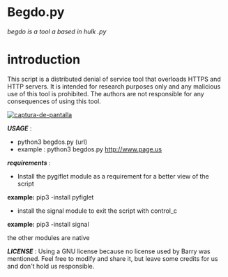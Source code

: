 # Begdo.py


*begdo is a tool a based in hulk .py*

# introduction
This script is a distributed denial of service tool that overloads HTTPS and HTTP servers. It is intended for research purposes only and any malicious use of this tool is prohibited. The authors are not responsible for any consequences of using this tool.






<a href='https://postimages.org/' target='_blank'><img src='https://i.postimg.cc/SJXrrRbD/captura-de-pantalla.png' border='0' alt='captura-de-pantalla'/></a>




***USAGE***  :

-  python3 begdos.py  (url)
- example :   python3 begdos.py  http://www.page.us

***requirements*** :

- Install the pygiflet module as a requirement for a better view of the script 

**example:** pip3 -install pyfiglet 


- install the signal module to exit the script with control_c

**example:**  pip3 -install signal


the other modules are native





***LICENSE*** : 
Using a GNU license because no license used by Barry was mentioned. Feel free to modify and share it, but leave some credits for us and don't hold us responsible.

